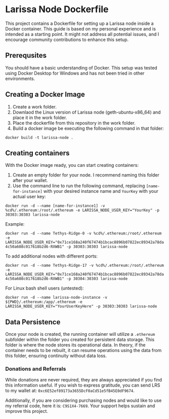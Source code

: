 # Larissa Node Dockerfile
This project contains a Dockerfile for setting up a Larissa node inside a Docker container. This guide is based on my personal experience and is intended as a starting point. It might not address all potential issues, and I encourage community contributions to enhance this setup.

## Prerequsites
You should have a basic understanding of Docker. This setup was tested using Docker Desktop for Windows and has not been tried in other environments.

## Creating a Docker Image

1. Create a work folder.
2. Downlaod the Linux version of Larissa node (geth-ubuntu-x86_64) and place it in the work folder.
3. Place the dockerfile from this repository in the work folder.
4. Build a docker image be executing the following command in that folder:

`docker build -t larissa-node .`

## Creating containers
With the Docker image ready, you can start creating containers:

1. Create an empty folder for your node. I recommend naming this folder after your wallet.
2. Use the command line to run the following command, replacing `[name-for-instance]` with your desired instance name and `YourKey` with your actual user key:
   
`docker run -d --name [name-for-instance1] -v %cd%/.ethereum:/root/.ethereum -e LARISSA_NODE_USER_KEY="YourKey" -p 30303:30303 larissa-node`

Example:

`docker run -d --name Tethys-Ridge-0 -v %cd%/.ethereum:/root/.ethereum -e LARISSA_NODE_USER_KEY="0x71ce168a240f67474b1bcac8896b07822ec89342a78da4c50a608c017618b2d6-RXWB1" -p 30303:30303 larissa-node`

To add additional nodes with different ports:

`docker run -d --name Tethys-Ridge-17 -v %cd%/.ethereum:/root/.ethereum -e LARISSA_NODE_USER_KEY="0x71ce168a240f67474b1bcac8896b07822ec89342a78da4c50a608c017618b2d6-RXWB1" -p 30304:30303 larissa-node`

For Linux bash shell users (untested):

`docker run -d --name larissa-node-instance -v ${PWD}/.ethereum:/app/.ethereum -e LARISSA_NODE_USER_KEY="YourUserKeyHere" -p 30303:30303 larissa-node`

## Data Persistence

Once your node is created, the running container will utilize a `.ethereum` subfolder within the folder you created for persistent data storage. This folder is where the node stores its operational data. In theory, if the container needs to be rebuilt, it can resume operations using the data from this folder, ensuring continuity without data loss.

### Donations and Referrals

While donations are never required, they are always appreciated if you find this information useful. If you wish to express gratitude, you can send LRS to my wallet at: `0xc6E52ef89173a3655DcF0aCd51e5fB45E0dF9674`.

Additionally, if you are considering purchasing nodes and would like to use my referral code, here it is: `C9S1X4-7669`. Your support helps sustain and improve this project.

